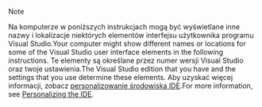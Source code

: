 
> [!NOTE]
> <span data-ttu-id="b7659-101">Na komputerze w poniższych instrukcjach mogą być wyświetlane inne nazwy i lokalizacje niektórych elementów interfejsu użytkownika programu Visual Studio.</span><span class="sxs-lookup"><span data-stu-id="b7659-101">Your computer might show different names or locations for some of the Visual Studio user interface elements in the following instructions.</span></span> <span data-ttu-id="b7659-102">Te elementy są określane przez numer wersji Visual Studio oraz twoje ustawienia.</span><span class="sxs-lookup"><span data-stu-id="b7659-102">The Visual Studio edition that you have and the settings that you use determine these elements.</span></span> <span data-ttu-id="b7659-103">Aby uzyskać więcej informacji, zobacz [personalizowanie środowiska IDE](/visualstudio/ide/personalizing-the-visual-studio-ide).</span><span class="sxs-lookup"><span data-stu-id="b7659-103">For more information, see [Personalizing the IDE](/visualstudio/ide/personalizing-the-visual-studio-ide).</span></span>